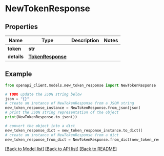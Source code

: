 # NewTokenResponse


## Properties

Name | Type | Description | Notes
------------ | ------------- | ------------- | -------------
**token** | **str** |  | 
**details** | [**TokenResponse**](TokenResponse.md) |  | 

## Example

```python
from openapi_client.models.new_token_response import NewTokenResponse

# TODO update the JSON string below
json = "{}"
# create an instance of NewTokenResponse from a JSON string
new_token_response_instance = NewTokenResponse.from_json(json)
# print the JSON string representation of the object
print(NewTokenResponse.to_json())

# convert the object into a dict
new_token_response_dict = new_token_response_instance.to_dict()
# create an instance of NewTokenResponse from a dict
new_token_response_from_dict = NewTokenResponse.from_dict(new_token_response_dict)
```
[[Back to Model list]](../README.md#documentation-for-models) [[Back to API list]](../README.md#documentation-for-api-endpoints) [[Back to README]](../README.md)


